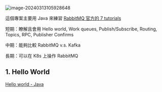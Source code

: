 ![image-20240313105928648](https://i.imgur.com/aEzgkD0.png)

這個專案主要用 Java 來練習 [RabbitMQ 官方的 7 tutorials](https://www.rabbitmq.com/tutorials)

短期：瞭解且會用 Hello world, Work queues, Publish/Subscribe, Routing, Topics, RPC, Publisher Confirms

中期：能夠比較 RabbitMQ v.s. Kafka

長期：可以在 K8s 上操作 RabbitMQ

## 1. Hello World
[Hello world - Java](https://www.rabbitmq.com/tutorials/tutorial-one-java)